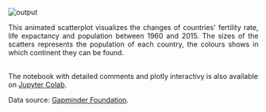 ![output](https://user-images.githubusercontent.com/89396215/150568471-501c1d0c-53f5-4450-b6d5-78df639837bb.gif) 

<div align="justify">This animated scatterplot visualizes the changes of countries' fertility rate, life expactancy and population between 1960 and 2015. The sizes of the scatters represents the population of each country, the colours shows in which continent they can be found.</div><br>

The notebook with detailed comments and plotly interactivy is also available on [Jupyter Colab](https://drive.google.com/file/d/1StLDRJ7LVoPS10AULBxVOJo8rDqnt3U8/view?usp=sharing).<br>

Data source: [Gapminder Foundation](https://www.gapminder.org/data/).<br>